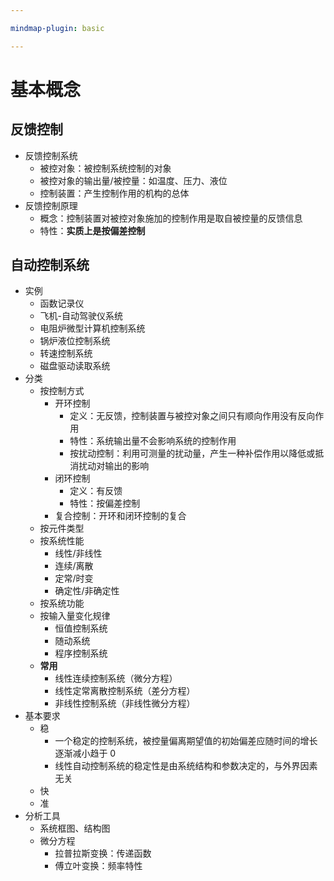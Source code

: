 ```yaml
---

mindmap-plugin: basic

---
```


# 基本概念

## 反馈控制
- 反馈控制系统
   - 被控对象：被控制系统控制的对象
   - 被控对象的输出量/被控量：如温度、压力、液位
   - 控制装置：产生控制作用的机构的总体
- 反馈控制原理
   - 概念：控制装置对被控对象施加的控制作用是取自被控量的反馈信息
   - 特性：**实质上是按偏差控制**

## 自动控制系统
- 实例
   - 函数记录仪
   - 飞机-自动驾驶仪系统
   - 电阻炉微型计算机控制系统
   - 锅炉液位控制系统
   - 转速控制系统
   - 磁盘驱动读取系统
- 分类
   - 按控制方式
      - 开环控制
         - 定义：无反馈，控制装置与被控对象之间只有顺向作用没有反向作用
         - 特性：系统输出量不会影响系统的控制作用
         - 按扰动控制：利用可测量的扰动量，产生一种补偿作用以降低或抵消扰动对输出的影响
      - 闭环控制
         - 定义：有反馈
         - 特性：按偏差控制
      - 复合控制：开环和闭环控制的复合
   - 按元件类型
   - 按系统性能
      - 线性/非线性
      - 连续/离散
      - 定常/时变
      - 确定性/非确定性
   - 按系统功能
   - 按输入量变化规律
      - 恒值控制系统
      - 随动系统
      - 程序控制系统
   - **常用**
      - 线性连续控制系统（微分方程）
      - 线性定常离散控制系统（差分方程）
      - 非线性控制系统（非线性微分方程）
- 基本要求
   - 稳
      - 一个稳定的控制系统，被控量偏离期望值的初始偏差应随时间的增长逐渐减小趋于 $0$
      - 线性自动控制系统的稳定性是由系统结构和参数决定的，与外界因素无关
   - 快
   - 准
- 分析工具
   - 系统框图、结构图
   - 微分方程
      - 拉普拉斯变换：传递函数
      - 傅立叶变换：频率特性